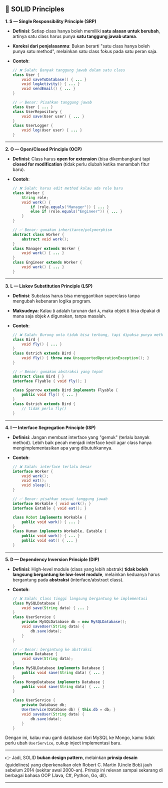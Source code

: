 ## 🔑 SOLID Principles

**1. S — Single Responsibility Principle (SRP)**

* **Definisi**: Setiap class hanya boleh memiliki **satu alasan untuk berubah**, artinya satu class harus punya **satu tanggung jawab utama**.
* **Koreksi dari penjelasanmu**: Bukan berarti "satu class hanya boleh punya satu method", melainkan satu class fokus pada satu peran saja.
* **Contoh**:

  ```java
  // ❌ Salah: Banyak tanggung jawab dalam satu class
  class User {
      void saveToDatabase() { ... }
      void logActivity() { ... }
      void sendEmail() { ... }
  }

  // ✅ Benar: Pisahkan tanggung jawab
  class User { ... }
  class UserRepository {
      void save(User user) { ... }
  }
  class UserLogger {
      void log(User user) { ... }
  }
  ```

---

**2. O — Open/Closed Principle (OCP)**

* **Definisi**: Class harus **open for extension** (bisa dikembangkan) tapi **closed for modification** (tidak perlu diubah ketika menambah fitur baru).
* **Contoh**:

  ```java
  // ❌ Salah: harus edit method kalau ada role baru
  class Worker {
      String role;
      void work() {
          if (role.equals("Manager")) { ... }
          else if (role.equals("Engineer")) { ... }
      }
  }

  // ✅ Benar: gunakan inheritance/polymorphism
  abstract class Worker {
      abstract void work();
  }
  class Manager extends Worker {
      void work() { ... }
  }
  class Engineer extends Worker {
      void work() { ... }
  }
  ```

---

**3. L — Liskov Substitution Principle (LSP)**

* **Definisi**: Subclass harus bisa menggantikan superclass tanpa mengubah kebenaran logika program.
* **Maksudnya**: Kalau `B` adalah turunan dari `A`, maka objek `B` bisa dipakai di mana saja objek `A` digunakan, tanpa masalah.
* **Contoh**:

  ```java
  // ❌ Salah: Burung unta tidak bisa terbang, tapi dipaksa punya method fly()
  class Bird {
      void fly() { ... }
  }
  class Ostrich extends Bird {
      void fly() { throw new UnsupportedOperationException(); }
  }

  // ✅ Benar: gunakan abstraksi yang tepat
  abstract class Bird { }
  interface Flyable { void fly(); }

  class Sparrow extends Bird implements Flyable {
      public void fly() { ... }
  }
  class Ostrich extends Bird { 
      // tidak perlu fly()
  }
  ```

---

**4. I — Interface Segregation Principle (ISP)**

* **Definisi**: Jangan membuat interface yang "gemuk" (terlalu banyak method). Lebih baik pecah menjadi interface kecil agar class hanya mengimplementasikan apa yang dibutuhkannya.
* **Contoh**:

  ```java
  // ❌ Salah: interface terlalu besar
  interface Worker {
      void work();
      void eat();
      void sleep();
  }

  // ✅ Benar: pisahkan sesuai tanggung jawab
  interface Workable { void work(); }
  interface Eatable { void eat(); }

  class Robot implements Workable {
      public void work() { ... }
  }
  class Human implements Workable, Eatable {
      public void work() { ... }
      public void eat() { ... }
  }
  ```

---

**5. D — Dependency Inversion Principle (DIP)**

* **Definisi**: High-level module (class yang lebih abstrak) **tidak boleh langsung bergantung ke low-level module**, melainkan keduanya harus bergantung pada **abstraksi** (interface/abstract class).
* **Contoh**:

  ```java
  // ❌ Salah: Class tinggi langsung bergantung ke implementasi
  class MySQLDatabase {
      void save(String data) { ... }
  }
  class UserService {
      private MySQLDatabase db = new MySQLDatabase();
      void saveUser(String data) {
          db.save(data);
      }
  }

  // ✅ Benar: bergantung ke abstraksi
  interface Database {
      void save(String data);
  }
  class MySQLDatabase implements Database {
      public void save(String data) { ... }
  }
  class MongoDatabase implements Database {
      public void save(String data) { ... }
  }

  class UserService {
      private Database db;
      UserService(Database db) { this.db = db; }
      void saveUser(String data) {
          db.save(data);
      }
  }
  ```

Dengan ini, kalau mau ganti database dari MySQL ke Mongo, kamu tidak perlu ubah `UserService`, cukup inject implementasi baru.

---

👉 Jadi, SOLID **bukan design pattern**, melainkan **prinsip desain** (guidelines) yang diperkenalkan oleh Robert C. Martin (Uncle Bob) jauh sebelum 2014 (sekitar awal 2000-an). Prinsip ini relevan sampai sekarang di berbagai bahasa OOP (Java, C#, Python, Go, dll).

---